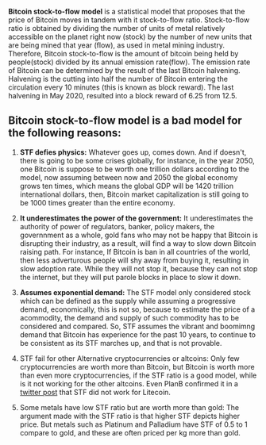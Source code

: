 **Bitcoin stock-to-flow model** is a statistical model that proposes that the price of Bitcoin moves in tandem with it stock-to-flow ratio.  Stock-to-flow ratio is obtained by dividing the number of units of metal relatively accessible on the planet right now (stock) by the number of new units that are being mined that year (flow), as used in metal mining industry. Therefore, Bitcoin stock-to-flow is the amount of bitcoin being held by people(stock) divided by its annual emission rate(flow). The emission rate of Bitcoin can be determined by the result of the last Bitcoin halvening. Halvening is the cutting into half the number of Bitcoin entering the circulation every 10 minutes (this is known as block reward). The last halvening in May 2020, resulted into a block reward of 6.25 from 12.5. 

## Bitcoin stock-to-flow model is a bad model for the following reasons:

1. **STF defies physics:** Whatever goes up, comes down. And if doesn't, there is going to be some crises globally, for instance, in the year 2050, one Bitcoin is suppose to be worth one trillion dollars according to the model, now assuming between now and 2050 the global economy grows ten times, which means the global GDP will be 1420 trillion international dollars, then, Bitcoin market capitalization is still going to be 1000 times greater than the entire economy. 

2. **It underestimates the power of the government:** It underestimates the authority of power of regulators, banker, policy makers, the governnment as a whole, gold fans who may not be happy that Bitcoin is disrupting their industry, as a result, will find a way to slow down Bitcoin raising path. For instance, If Bitcoin is ban in all countries of the world, then less adverturous people will shy away from buying it, resulting in slow adoption rate. While they will not stop it, because they can not stop the internet, but they will put parole blocks in place to slow it down.

3. **Assumes exponential demand:** The STF model only considered stock which can be defined as the supply while assuming a progressive demand, economically, this is not so, because to estimate the price of a acommodity, the demand and supply of such commodity has to be considered and compared. So, STF assumes the vibrant and boomimng demand that Bitcoin has experience for the past 10 years, to continue to be consistent as its STF marches up, and that is not provable.

4. STF fail for other Alternative cryptocurrencies or altcoins: Only few cryptocurrencies are worth more than Bitcoin, but Bitcoin is worth more than even more cryptocurrencies, if the STF ratio is a good model, while is it not working for the other altcoins. Even PlanB confirmed it in a [twitter post](https://twitter.com/100trillionUSD/status/1140643574410862594?s=20 "PlanB twitter post") that STF did not work for Litecoin. 

5. Some metals have low STF ratio but are worth more than gold: The argument made with the STF ratio is that higher STF depicts higher price. But metals such as Platinum and Palladium have STF of 0.5 to 1 compare to gold, and these are often priced per kg more than gold.
